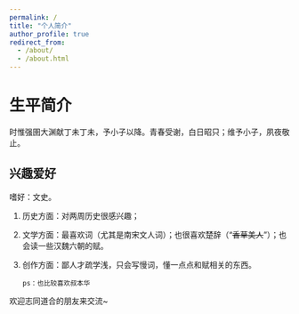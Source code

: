 ```yaml
---
permalink: /
title: "个人简介"
author_profile: true
redirect_from: 
  - /about/
  - /about.html
---
```


# 生平简介
时惟强圉大渊献丁未丁未，予小子以降。青春受谢，白日昭只；维予小子，夙夜敬止。

## 兴趣爱好
嗜好：文史。

 1. 历史方面：对两周历史很感兴趣；
 2. 文学方面：最喜欢词（尤其是南宋文人词）；也很喜欢楚辞（“~~香草美人~~”）；也会读一些汉魏六朝的赋。
 3. 创作方面：鄙人才疏学浅，只会写慢词，懂一点点和赋相关的东西。
 
        ps：也比较喜欢叔本华

 欢迎志同道合的朋友来交流~
